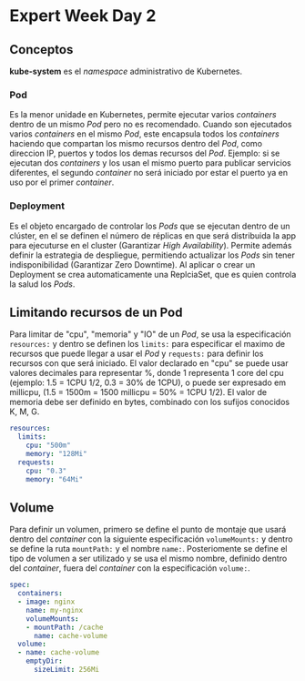 # Expert Week Day 2

## Conceptos

**kube-system** es el *namespace* administrativo de Kubernetes.

### Pod

Es la menor unidade en Kubernetes, permite ejecutar varios *containers* dentro de un mismo *Pod* pero no es recomendado. Cuando son ejecutados varios *containers* en el mismo *Pod*, este encapsula todos los *containers* haciendo que compartan los mismo recursos dentro del *Pod*, como direccion IP, puertos y todos los demas recursos del *Pod*. Ejemplo: si se ejecutan dos *containers* y los usan el mismo puerto para publicar servicios diferentes, el segundo *container* no será iniciado por estar el puerto ya en uso por el primer *container*.

### Deployment

Es el objeto encargado de controlar los *Pods* que se ejecutan dentro de un clúster, en el se definen el número de réplicas en que será distribuida la app para ejecuturse en el cluster (Garantizar *High Availability*). Permite además definir la estrategia de despliegue, permitiendo actualizar los *Pods* sin tener indisponibilidad (Garantizar Zero Downtime). Al aplicar o crear un Deployment se crea automaticamente una ReplciaSet, que es quien controla la salud los *Pods*.

## Limitando recursos de un Pod

Para limitar de "cpu", "memoria" y "IO" de un *Pod*, se usa la especificación `resources:` y dentro se definen los `limits:` para especificar el maximo de recursos que puede llegar a usar el *Pod* y `requests:` para definir los recursos con que será iniciado. El valor declarado en "cpu" se puede usar valores decimales para representar %, donde 1 representa 1 core del cpu (ejemplo: 1.5 = 1CPU 1/2, 0.3 = 30% de 1CPU), o puede ser expresado em millicpu, (1.5 = 1500m = 1500 millicpu = 50% = 1CPU 1/2). El valor de memoria debe ser definido en bytes, combinado con los sufijos conocidos K, M, G.

```yaml
resources:
  limits:
    cpu: "500m"
    memory: "128Mi"
  requests:
    cpu: "0.3"
    memory: "64Mi"
```

## Volume

Para definir un volumen, primero se define el punto de montaje que usará dentro del *container* con la siguiente especificación `volumeMounts:` y dentro se define la ruta `mountPath:` y el nombre `name:`. Posteriomente se define el tipo de volumen a ser utilizado y se usa el mismo nombre, definido dentro del *container*, fuera del *container* con la especificación `volume:`.

```yaml
spec:
  containers:
  - image: nginx
    name: my-nginx
    volumeMounts:
    - mountPath: /cache
      name: cache-volume
  volume:
  - name: cache-volume
    emptyDir:
      sizeLimit: 256Mi
```
